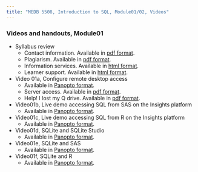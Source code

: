 ```yaml
---
title: "MEDB 5508, Introduction to SQL, Module01/02, Videos"
---
```

### Videos and handouts, Module01

+ Syllabus review
  + Contact information. Available in [pdf format](https://github.com/pmean/introduction-to-sql/blob/master/module01-start-here/results/contact-information.pdf).
  + Plagiarism. Available in [pdf format](https://github.com/pmean/introduction-to-sql/blob/master/module01-start-here/results/plagiarism.pdf).
  + Information services. Available in [html format](https://www.umkc.edu/is/).
  + Learner support. Available in [html format](https://umkc.instructure.com/courses/65702/pages/page01e-learner-support).
+ Video 01a, Configure remote desktop access
  + Available in [Panopto format](https://umkc.hosted.panopto.com/Panopto/Pages/Viewer.aspx?id=5672c2bb-27c0-4908-b7e3-aaaa0128be5b).
  + Server access. Available in [pdf format](https://umkc.instructure.com/courses/65702/files/3005802).
  + Help! I lost my Q drive. Available in [pdf format]().
+ Video01b, Live demo accessing SQL from SAS on the Insights platform
  + Available in [Panopto format](https://umkc.hosted.panopto.com/Panopto/Pages/Viewer.aspx?id=77cc43a3-6adc-462d-b931-aab001185329).
+ Video01c, Live demo accessing SQL from R on the Insights platform
  + Available in [Panopto format](https://umkc.hosted.panopto.com/Panopto/Pages/Viewer.aspx?id=892ad6f1-40bb-4d0f-ba83-aab0011fa818).
+ Video01d, SQLite and SQLite Studio
  + Available in [Panopto format](https://umkc.hosted.panopto.com/Panopto/Pages/Viewer.aspx?id=9f7d698a-3161-4ba5-ac91-aaad00f39cf8).
+ Video01e, SQLite and SAS
  + Available in [Panopto format](https://umkc.hosted.panopto.com/Panopto/Pages/Viewer.aspx?id=8d99da1e-b122-4079-a976-aaad00fdc0aa).
+ Video01f, SQLite and R
  + Available in [Panopto format](https://umkc.hosted.panopto.com/Panopto/Pages/Viewer.aspx?id=cc8ab06c-5e5f-4cfd-8a2e-aaad010398ff).
  
  
